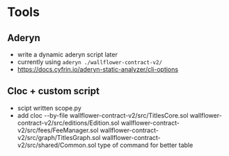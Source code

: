 # Tools



## Aderyn

- write a dynamic aderyn script later
- currently using `aderyn ./wallflower-contract-v2/`
- https://docs.cyfrin.io/aderyn-static-analyzer/cli-options


## Cloc + custom script

- scipt written scope.py
- add cloc --by-file wallflower-contract-v2/src/TitlesCore.sol wallflower-contract-v2/src/editions/Edition.sol wallflower-contract-v2/src/fees/FeeManager.sol wallflower-contract-v2/src/graph/TitlesGraph.sol wallflower-contract-v2/src/shared/Common.sol type of command for better table

